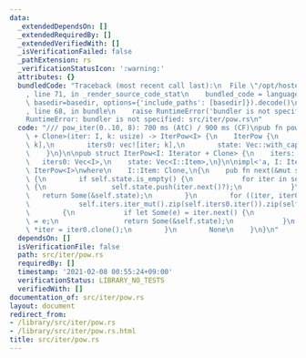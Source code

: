 ```yaml
---
data:
  _extendedDependsOn: []
  _extendedRequiredBy: []
  _extendedVerifiedWith: []
  _isVerificationFailed: false
  _pathExtension: rs
  _verificationStatusIcon: ':warning:'
  attributes: {}
  bundledCode: "Traceback (most recent call last):\n  File \"/opt/hostedtoolcache/Python/3.9.1/x64/lib/python3.9/site-packages/onlinejudge_verify/documentation/build.py\"\
    , line 71, in _render_source_code_stat\n    bundled_code = language.bundle(stat.path,\
    \ basedir=basedir, options={'include_paths': [basedir]}).decode()\n  File \"/opt/hostedtoolcache/Python/3.9.1/x64/lib/python3.9/site-packages/onlinejudge_verify/languages/user_defined.py\"\
    , line 68, in bundle\n    raise RuntimeError('bundler is not specified: {}'.format(path.as_posix()))\n\
    RuntimeError: bundler is not specified: src/iter/pow.rs\n"
  code: "/// pow_iter(0..10, 8): 700 ms (AtC) / 900 ms (CF)\npub fn pow_iter<I: Iterator\
    \ + Clone>(iter: I, k: usize) -> IterPow<I> {\n    IterPow {\n        iters: vec![iter.clone();\
    \ k],\n        iters0: vec![iter; k],\n        state: Vec::with_capacity(k),\n\
    \    }\n}\n\npub struct IterPow<I: Iterator + Clone> {\n    iters: Vec<I>,\n \
    \   iters0: Vec<I>,\n    state: Vec<I::Item>,\n}\n\nimpl<'a, I: Iterator + Clone>\
    \ IterPow<I>\nwhere\n    I::Item: Clone,\n{\n    pub fn next(&mut self) -> Option<&Vec<I::Item>>\
    \ {\n        if self.state.is_empty() {\n            for iter in self.iters.iter_mut()\
    \ {\n                self.state.push(iter.next()?);\n            }\n         \
    \   return Some(&self.state);\n        }\n        for ((iter, iter0), state) in\n\
    \            self.iters.iter_mut().zip(self.iters0.iter()).zip(self.state.iter_mut())\n\
    \        {\n            if let Some(e) = iter.next() {\n                *state\
    \ = e;\n                return Some(&self.state);\n            }\n           \
    \ *iter = iter0.clone();\n        }\n        None\n    }\n}\n"
  dependsOn: []
  isVerificationFile: false
  path: src/iter/pow.rs
  requiredBy: []
  timestamp: '2021-02-08 00:55:24+09:00'
  verificationStatus: LIBRARY_NO_TESTS
  verifiedWith: []
documentation_of: src/iter/pow.rs
layout: document
redirect_from:
- /library/src/iter/pow.rs
- /library/src/iter/pow.rs.html
title: src/iter/pow.rs
---
```

